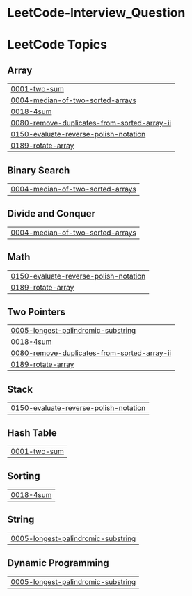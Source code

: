 # LeetCode-Interview_Question
<!---LeetCode Topics Start-->
# LeetCode Topics
## Array
|  |
| ------- |
| [0001-two-sum](https://github.com/jagdishrathod1302/LeetCode-Interview_Question/tree/master/0001-two-sum) |
| [0004-median-of-two-sorted-arrays](https://github.com/jagdishrathod1302/LeetCode-Interview_Question/tree/master/0004-median-of-two-sorted-arrays) |
| [0018-4sum](https://github.com/jagdishrathod1302/LeetCode-Interview_Question/tree/master/0018-4sum) |
| [0080-remove-duplicates-from-sorted-array-ii](https://github.com/jagdishrathod1302/LeetCode-Interview_Question/tree/master/0080-remove-duplicates-from-sorted-array-ii) |
| [0150-evaluate-reverse-polish-notation](https://github.com/jagdishrathod1302/LeetCode-Interview_Question/tree/master/0150-evaluate-reverse-polish-notation) |
| [0189-rotate-array](https://github.com/jagdishrathod1302/LeetCode-Interview_Question/tree/master/0189-rotate-array) |
## Binary Search
|  |
| ------- |
| [0004-median-of-two-sorted-arrays](https://github.com/jagdishrathod1302/LeetCode-Interview_Question/tree/master/0004-median-of-two-sorted-arrays) |
## Divide and Conquer
|  |
| ------- |
| [0004-median-of-two-sorted-arrays](https://github.com/jagdishrathod1302/LeetCode-Interview_Question/tree/master/0004-median-of-two-sorted-arrays) |
## Math
|  |
| ------- |
| [0150-evaluate-reverse-polish-notation](https://github.com/jagdishrathod1302/LeetCode-Interview_Question/tree/master/0150-evaluate-reverse-polish-notation) |
| [0189-rotate-array](https://github.com/jagdishrathod1302/LeetCode-Interview_Question/tree/master/0189-rotate-array) |
## Two Pointers
|  |
| ------- |
| [0005-longest-palindromic-substring](https://github.com/jagdishrathod1302/LeetCode-Interview_Question/tree/master/0005-longest-palindromic-substring) |
| [0018-4sum](https://github.com/jagdishrathod1302/LeetCode-Interview_Question/tree/master/0018-4sum) |
| [0080-remove-duplicates-from-sorted-array-ii](https://github.com/jagdishrathod1302/LeetCode-Interview_Question/tree/master/0080-remove-duplicates-from-sorted-array-ii) |
| [0189-rotate-array](https://github.com/jagdishrathod1302/LeetCode-Interview_Question/tree/master/0189-rotate-array) |
## Stack
|  |
| ------- |
| [0150-evaluate-reverse-polish-notation](https://github.com/jagdishrathod1302/LeetCode-Interview_Question/tree/master/0150-evaluate-reverse-polish-notation) |
## Hash Table
|  |
| ------- |
| [0001-two-sum](https://github.com/jagdishrathod1302/LeetCode-Interview_Question/tree/master/0001-two-sum) |
## Sorting
|  |
| ------- |
| [0018-4sum](https://github.com/jagdishrathod1302/LeetCode-Interview_Question/tree/master/0018-4sum) |
## String
|  |
| ------- |
| [0005-longest-palindromic-substring](https://github.com/jagdishrathod1302/LeetCode-Interview_Question/tree/master/0005-longest-palindromic-substring) |
## Dynamic Programming
|  |
| ------- |
| [0005-longest-palindromic-substring](https://github.com/jagdishrathod1302/LeetCode-Interview_Question/tree/master/0005-longest-palindromic-substring) |
<!---LeetCode Topics End-->